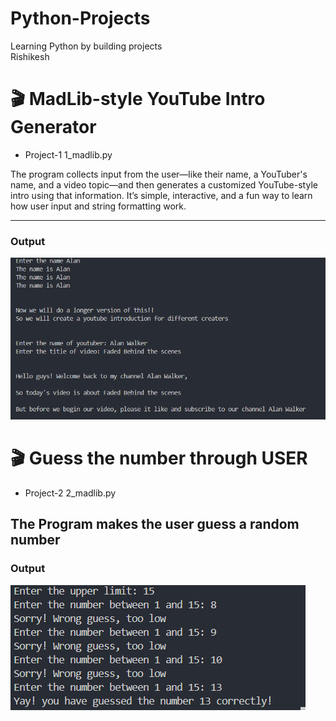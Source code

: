 # Python-Projects
Learning Python by building projects 
<br>
Rishikesh 

# 🎬 MadLib-style YouTube Intro Generator 
- Project-1 1_madlib.py

The program collects input from the user—like their name, a YouTuber's name, and a video topic—and then generates a customized YouTube-style intro using that information. It’s simple, interactive, and a fun way to learn how user input and string formatting work.

---

### Output 

![MadLib Output](./images/madlib.png)

# 🎬 Guess the number through USER  
- Project-2 2_madlib.py

The Program makes the user guess a random number 
---

### Output 

![MadLib Output](./images/guess_the_number_user.png)


